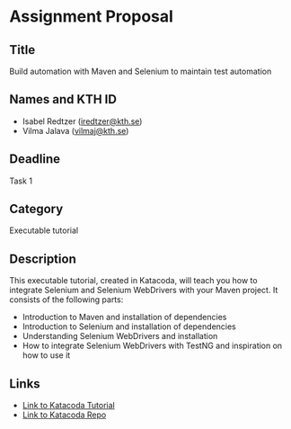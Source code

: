 # Assignment Proposal

## Title

Build automation with Maven and Selenium to maintain test automation  

## Names and KTH ID
  - Isabel Redtzer (iredtzer@kth.se)
  - Vilma Jalava (vilmaj@kth.se)

## Deadline

Task 1

## Category

Executable tutorial 

## Description
This executable tutorial, created in Katacoda, will teach you how to integrate Selenium and Selenium WebDrivers with your Maven project.
It consists of the following parts:

* Introduction to Maven and installation of dependencies
* Introduction to Selenium and installation of dependencies 
* Understanding Selenium WebDrivers and installation
* How to integrate Selenium WebDrivers with TestNG and inspiration on how to use it 

## Links

* [Link to Katacoda Tutorial](https://www.katacoda.com/isabelre/scenarios/maven-selenium)
* [Link to Katacoda Repo](https://github.com/isabelredtzer/katakoda-scenarios)
